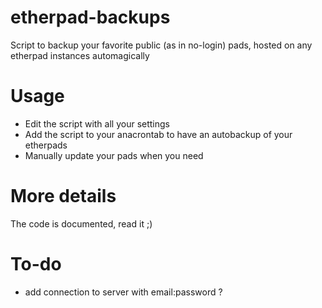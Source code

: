 # etherpad-backups
Script to backup your favorite public (as in no-login) pads, hosted on any etherpad instances automagically

# Usage
- Edit the script with all your settings
- Add the script to your anacrontab to have an autobackup of your etherpads
- Manually update your pads when you need

# More details
The code is documented, read it ;)


# To-do
- add connection to server with email:password ?
